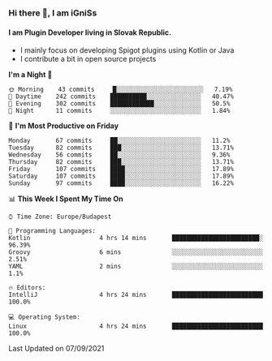 ### Hi there 👋, I am iGniSs

#### I am Plugin Developer living in Slovak Republic.
- I mainly focus on developing Spigot plugins using Kotlin or Java
- I contribute a bit in open source projects

<!--START_SECTION:waka-->
**I'm a Night 🦉** 

```text
🌞 Morning    43 commits     █░░░░░░░░░░░░░░░░░░░░░░░░   7.19% 
🌆 Daytime    242 commits    ██████████░░░░░░░░░░░░░░░   40.47% 
🌃 Evening    302 commits    ████████████░░░░░░░░░░░░░   50.5% 
🌙 Night      11 commits     ░░░░░░░░░░░░░░░░░░░░░░░░░   1.84%

```
📅 **I'm Most Productive on Friday** 

```text
Monday       67 commits     ██░░░░░░░░░░░░░░░░░░░░░░░   11.2% 
Tuesday      82 commits     ███░░░░░░░░░░░░░░░░░░░░░░   13.71% 
Wednesday    56 commits     ██░░░░░░░░░░░░░░░░░░░░░░░   9.36% 
Thursday     82 commits     ███░░░░░░░░░░░░░░░░░░░░░░   13.71% 
Friday       107 commits    ████░░░░░░░░░░░░░░░░░░░░░   17.89% 
Saturday     107 commits    ████░░░░░░░░░░░░░░░░░░░░░   17.89% 
Sunday       97 commits     ████░░░░░░░░░░░░░░░░░░░░░   16.22%

```


📊 **This Week I Spent My Time On** 

```text
⌚︎ Time Zone: Europe/Budapest

💬 Programming Languages: 
Kotlin                   4 hrs 14 mins       ████████████████████████░   96.39% 
Groovy                   6 mins              ░░░░░░░░░░░░░░░░░░░░░░░░░   2.51% 
YAML                     2 mins              ░░░░░░░░░░░░░░░░░░░░░░░░░   1.1%

🔥 Editors: 
IntelliJ                 4 hrs 24 mins       █████████████████████████   100.0%

💻 Operating System: 
Linux                    4 hrs 24 mins       █████████████████████████   100.0%

```


 Last Updated on 07/09/2021
<!--END_SECTION:waka-->